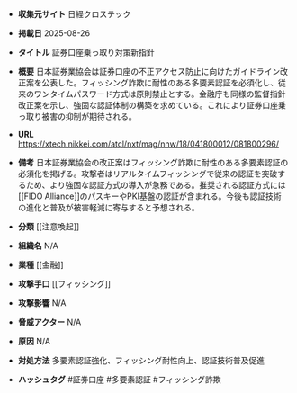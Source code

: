 - **収集元サイト**
日経クロステック

- **掲載日**
2025-08-26

- **タイトル**
証券口座乗っ取り対策新指針

- **概要**
日本証券業協会は証券口座の不正アクセス防止に向けたガイドライン改正案を公表した。フィッシング詐欺に耐性のある多要素認証を必須化し、従来のワンタイムパスワード方式は原則禁止とする。金融庁も同様の監督指針改正案を示し、強固な認証体制の構築を求めている。これにより証券口座乗っ取り被害の抑制が期待される。

- **URL**
https://xtech.nikkei.com/atcl/nxt/mag/nnw/18/041800012/081800296/

- **備考**
日本証券業協会の改正案はフィッシング詐欺に耐性のある多要素認証の必須化を掲げる。攻撃者はリアルタイムフィッシングで従来の認証を突破するため、より強固な認証方式の導入が急務である。推奨される認証方式には[[FIDO Alliance]]のパスキーやPKI基盤の認証が含まれる。今後も認証技術の進化と普及が被害軽減に寄与すると予想される。

- **分類**
[[注意喚起]]

- **組織名**
N/A

- **業種**
[[金融]]

- **攻撃手口**
[[フィッシング]]

- **攻撃影響**
N/A

- **脅威アクター**
N/A

- **原因**
N/A

- **対処方法**
多要素認証強化、フィッシング耐性向上、認証技術普及促進

- **ハッシュタグ**
#証券口座 #多要素認証 #フィッシング詐欺
